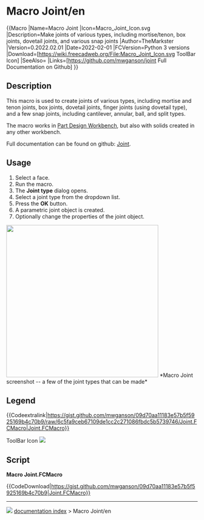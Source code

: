# Macro Joint/en
{{Macro
|Name=Macro Joint
|Icon=Macro_Joint_Icon.svg
|Description=Make joints of various types, including mortise/tenon, box joints, dovetail joints, and various snap joints
|Author=TheMarkster
|Version=0.2022.02.01
|Date=2022-02-01
|FCVersion=Python 3 versions
|Download=[https://wiki.freecadweb.org/File:Macro_Joint_Icon.svg ToolBar Icon]
|SeeAlso=
|Links=[https://github.com/mwganson/joint Full Documentation on Github]
}}

## Description

This macro is used to create joints of various types, including mortise and tenon joints, box joints, dovetail joints, finger joints (using dovetail type), and a few snap joints, including cantilever, annular, ball, and split types.

The macro works in [Part Design Workbench](PartDesign_Workbench.md), but also with solids created in any other workbench.

Full documentation can be found on github: [Joint](https://github.com/mwganson/joint).

## Usage

1.  Select a face.
2.  Run the macro.
3.  The **Joint type** dialog opens.
4.  Select a joint type from the dropdown list.
5.  Press the **OK** button.
6.  A parametric joint object is created.
7.  Optionally change the properties of the joint object.

<img alt="" src=images/Macro_joint_scr1.png  style="width:400px;"> 
*Macro Joint screenshot -- a few of the joint types that can be made‎*

## Legend


{{Codeextralink|https://gist.github.com/mwganson/09d70aa11183e57b5f5925169b4c70b9/raw/6c5fa9ceb67109de1cc2c271086fbdc5b5739746/Joint.FCMacro|Joint.FCMacro}}

ToolBar Icon ![](images/Macro_Joint_Icon.svg )

## Script

**Macro Joint.FCMacro**


{{CodeDownload|https://gist.github.com/mwganson/09d70aa11183e57b5f5925169b4c70b9|Joint.FCMacro}}



---
![](images/Right_arrow.png) [documentation index](../README.md) > Macro Joint/en
